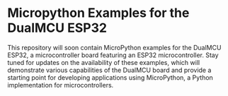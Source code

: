 # Micropython Examples for the DualMCU ESP32

This repository will soon contain MicroPython examples for the DualMCU ESP32, a microcontroller board featuring an ESP32 microcontroller. Stay tuned for updates on the availability of these examples, which will demonstrate various capabilities of the DualMCU board and provide a starting point for developing applications using MicroPython, a Python implementation for microcontrollers.